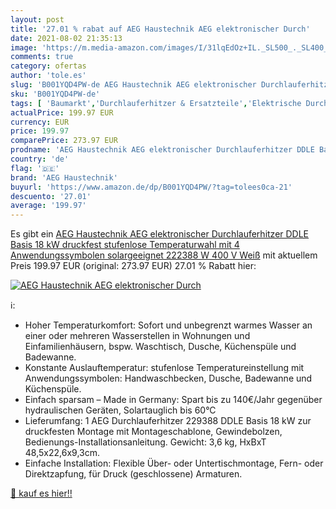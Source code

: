 ```yaml
---
layout: post
title: '27.01 % rabat auf AEG Haustechnik AEG elektronischer Durch'
date: 2021-08-02 21:35:13
image: 'https://m.media-amazon.com/images/I/31lqEdOz+IL._SL500_._SL400_.jpg'
comments: true
category: ofertas
author: 'tole.es'
slug: 'B001YQD4PW-de AEG Haustechnik AEG elektronischer Durchlauferhitzer DDLE...'
sku: 'B001YQD4PW-de'
tags: [ 'Baumarkt','Durchlauferhitzer & Ersatzteile','Elektrische Durchlauferhitzer','Sanitär','aeg haustechnik', ]
actualPrice: 199.97 EUR
currency: EUR
price: 199.97
comparePrice: 273.97 EUR
prodname: 'AEG Haustechnik AEG elektronischer Durchlauferhitzer DDLE Basis 18 kW  druckfest  stufenlose Temperaturwahl mit 4 Anwendungssymbolen  solargeeignet  222388  W  400 V  Weiß'
country: 'de'
flag: '🇩🇪'
brand: 'AEG Haustechnik'
buyurl: 'https://www.amazon.de/dp/B001YQD4PW/?tag=tolees0ca-21'
descuento: '27.01'
average: '199.97'
---
```


Es gibt ein [AEG Haustechnik AEG elektronischer Durchlauferhitzer DDLE Basis 18 kW  druckfest  stufenlose Temperaturwahl mit 4 Anwendungssymbolen  solargeeignet  222388  W  400 V  Weiß](https://www.amazon.de/dp/B001YQD4PW/?tag=tolees0ca-21) mit aktuellem Preis 199.97 EUR (original: 273.97 EUR) 27.01 % Rabatt hier:

[![AEG Haustechnik AEG elektronischer Durch](https://m.media-amazon.com/images/I/31lqEdOz+IL._SL500_._SL400_.jpg)](https://www.amazon.de/dp/B001YQD4PW/?tag=tolees0ca-21)

ℹ️:

- Hoher Temperaturkomfort: Sofort und unbegrenzt warmes Wasser an einer oder mehreren Wasserstellen in Wohnungen und Einfamilienhäusern, bspw. Waschtisch, Dusche, Küchenspüle und Badewanne.
- Konstante Auslauftemperatur: stufenlose Temperatureinstellung mit Anwendungssymbolen: Handwaschbecken, Dusche, Badewanne und Küchenspüle.
- Einfach sparsam – Made in Germany: Spart bis zu 140€/Jahr gegenüber hydraulischen Geräten, Solartauglich bis 60°C
- Lieferumfang: 1 AEG Durchlauferhitzer 229388 DDLE Basis 18 kW zur druckfesten Montage mit Montageschablone, Gewindebolzen, Bedienungs-Installationsanleitung. Gewicht: 3,6 kg, HxBxT 48,5x22,6x9,3cm.
- Einfache Installation: Flexible Über- oder Untertischmontage, Fern- oder Direktzapfung, für Druck (geschlossene) Armaturen.

[🛒 kauf es hier!!](https://www.amazon.de/dp/B001YQD4PW/?tag=tolees0ca-21)
